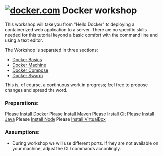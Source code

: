 # [![docker.com](https://www.docker.com/favicons/favicon-32x32.png)](https://www.docker.com/) Docker workshop

This workshop will take you from "Hello Docker" to deploying a containerized web application to a server. There are no specific skills needed for this tutorial beyond a basic comfort with the command line and using a text editor.

The Workshop is separated in three sections:

* [Docker Basics](doc/00-docker-basics)
* [Docker Machine](doc/01-docker-machine)
* [Docker Compose](doc/02-docker-compose)
* [Docker Swarm](doc/03-docker-swarm)

This is, of course, a continuous work in progress; feel free to propose changes and spread the word.


### Preparations:

Please [Install Docker](https://docs.docker.com/engine/installation/)
Please [Install Maven](https://maven.apache.org/install.html)
Please [Install Git](https://git-scm.com/downloads)
Please [Install Java](https://www.java.com/en/download/)
Please [Install Node](https://nodejs.org/en/download/current/)
Please [Install VirtualBox](https://www.virtualbox.org/wiki/Downloads)
### Assumptions:

* During workshop we will use different ports. If they are not available on your machine, adjust the CLI commands accordingly.
